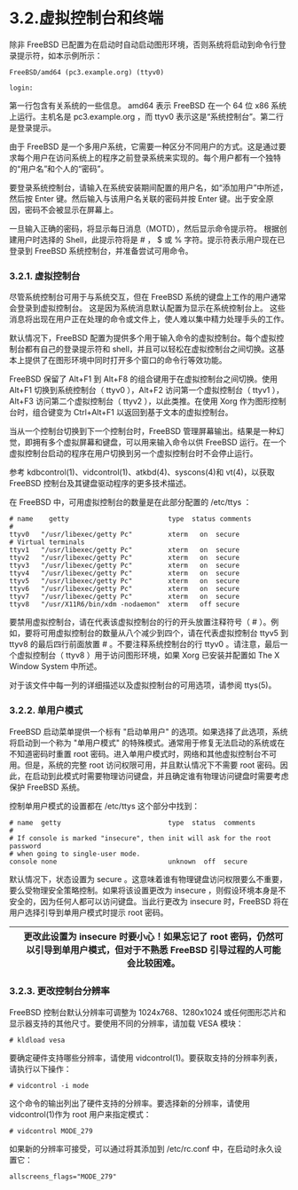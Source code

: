 # 3.2.虚拟控制台和终端

除非 FreeBSD 已配置为在启动时自动启动图形环境，否则系统将启动到命令行登录提示符，如本示例所示：

```
FreeBSD/amd64 (pc3.example.org) (ttyv0)

login:
```

第一行包含有关系统的一些信息。 amd64 表示 FreeBSD 在一个 64 位 x86 系统上运行。主机名是 pc3.example.org ，而 ttyv0 表示这是“系统控制台”。第二行是登录提示。

由于 FreeBSD 是一个多用户系统，它需要一种区分不同用户的方式。这是通过要求每个用户在访问系统上的程序之前登录系统来实现的。每个用户都有一个独特的“用户名”和个人的“密码”。

要登录系统控制台，请输入在系统安装期间配置的用户名，如“添加用户”中所述，然后按 Enter 键。然后输入与该用户名关联的密码并按 Enter 键。出于安全原因，密码不会被显示在屏幕上。

一旦输入正确的密码，将显示每日消息（MOTD），然后显示命令提示符。 根据创建用户时选择的 Shell，此提示符将是 # ， $ 或 % 字符。提示符表示用户现在已登录到 FreeBSD 系统控制台，并准备尝试可用命令。

### 3.2.1. 虚拟控制台

尽管系统控制台可用于与系统交互，但在 FreeBSD 系统的键盘上工作的用户通常会登录到虚拟控制台。 这是因为系统消息默认配置为显示在系统控制台上。 这些消息将出现在用户正在处理的命令或文件上，使人难以集中精力处理手头的工作。

默认情况下，FreeBSD 配置为提供多个用于输入命令的虚拟控制台。每个虚拟控制台都有自己的登录提示符和 shell，并且可以轻松在虚拟控制台之间切换。这基本上提供了在图形环境中同时打开多个窗口的命令行等效功能。

FreeBSD 保留了 Alt+F1 到 Alt+F8 的组合键用于在虚拟控制台之间切换。使用 Alt+F1 切换到系统控制台（ ttyv0 ），Alt+F2 访问第一个虚拟控制台（ ttyv1 ），Alt+F3 访问第二个虚拟控制台（ ttyv2 ），以此类推。在使用 Xorg 作为图形控制台时，组合键变为 Ctrl+Alt+F1 以返回到基于文本的虚拟控制台。

当从一个控制台切换到下一个控制台时，FreeBSD 管理屏幕输出。结果是一种幻觉，即拥有多个虚拟屏幕和键盘，可以用来输入命令以供 FreeBSD 运行。在一个虚拟控制台启动的程序在用户切换到另一个虚拟控制台时不会停止运行。

参考 kdbcontrol(1)、vidcontrol(1)、atkbd(4)、syscons(4)和 vt(4)，以获取 FreeBSD 控制台及其键盘驱动程序的更多技术描述。

在 FreeBSD 中，可用虚拟控制台的数量是在此部分配置的 /etc/ttys ：

```
# name    getty                         type  status comments
#
ttyv0   "/usr/libexec/getty Pc"         xterm   on  secure
# Virtual terminals
ttyv1   "/usr/libexec/getty Pc"         xterm   on  secure
ttyv2   "/usr/libexec/getty Pc"         xterm   on  secure
ttyv3   "/usr/libexec/getty Pc"         xterm   on  secure
ttyv4   "/usr/libexec/getty Pc"         xterm   on  secure
ttyv5   "/usr/libexec/getty Pc"         xterm   on  secure
ttyv6   "/usr/libexec/getty Pc"         xterm   on  secure
ttyv7   "/usr/libexec/getty Pc"         xterm   on  secure
ttyv8   "/usr/X11R6/bin/xdm -nodaemon"  xterm   off secure
```

要禁用虚拟控制台，请在代表该虚拟控制台的行的开头放置注释符号（ # ）。例如，要将可用虚拟控制台的数量从八个减少到四个，请在代表虚拟控制台 ttyv5 到 ttyv8 的最后四行前面放置 # 。不要注释系统控制台的行 ttyv0 。请注意，最后一个虚拟控制台（ ttyv8 ）用于访问图形环境，如果 Xorg 已安装并配置如 The X Window System 中所述。

对于该文件中每一列的详细描述以及虚拟控制台的可用选项，请参阅 ttys(5)。

### 3.2.2. 单用户模式

FreeBSD 启动菜单提供一个标有 "启动单用户" 的选项。如果选择了此选项，系统将启动到一个称为 "单用户模式" 的特殊模式。通常用于修复无法启动的系统或在不知道密码时重置 root 密码。进入单用户模式时，网络和其他虚拟控制台不可用。但是，系统的完整 root 访问权限可用，并且默认情况下不需要 root 密码。因此，在启动到此模式时需要物理访问键盘，并且确定谁有物理访问键盘时需要考虑保护 FreeBSD 系统。

控制单用户模式的设置都在 /etc/ttys 这个部分中找到：

```
# name  getty                           type  status  comments
#
# If console is marked "insecure", then init will ask for the root password
# when going to single-user mode.
console none                            unknown  off  secure
```

默认情况下，状态设置为 secure 。这意味着谁有物理键盘访问权限要么不重要，要么受物理安全策略控制。如果将该设置更改为 insecure ，则假设环境本身是不安全的，因为任何人都可以访问键盘。当此行更改为 insecure 时，FreeBSD 将在用户选择引导到单用户模式时提示 root 密码。

|  | 更改此设置为 insecure  时要小心！如果忘记了 root 密码，仍然可以引导到单用户模式，但对于不熟悉 FreeBSD 引导过程的人可能会比较困难。 |
| -- | ------------------------------------------------------------------------------------------------------------------------------------ |

### 3.2.3. 更改控制台分辨率

FreeBSD 控制台默认分辨率可调整为 1024x768、1280x1024 或任何图形芯片和显示器支持的其他尺寸。要使用不同的分辨率，请加载 VESA 模块：

```
# kldload vesa
```

要确定硬件支持哪些分辨率，请使用 vidcontrol(1)。要获取支持的分辨率列表，请执行以下操作：

```
# vidcontrol -i mode
```

这个命令的输出列出了硬件支持的分辨率。要选择新的分辨率，请使用 vidcontrol(1)作为 root 用户来指定模式：

```
# vidcontrol MODE_279
```

如果新的分辨率可接受，可以通过将其添加到 /etc/rc.conf 中，在启动时永久设置它：

```
allscreens_flags="MODE_279"
```
